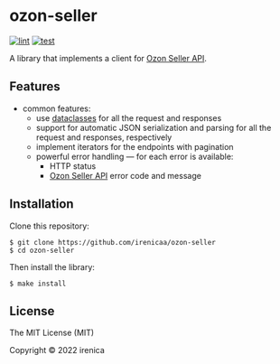 # ozon-seller

[![lint](https://github.com/irenicaa/ozon-seller/actions/workflows/lint.yaml/badge.svg)](https://github.com/irenicaa/ozon-seller/actions/workflows/lint.yaml)
[![test](https://github.com/irenicaa/ozon-seller/actions/workflows/test.yaml/badge.svg)](https://github.com/irenicaa/ozon-seller/actions/workflows/test.yaml)

A library that implements a client for [Ozon Seller API](https://docs.ozon.ru/api/seller/en/).

## Features

- common features:
  - use [dataclasses](https://docs.python.org/3/library/dataclasses.html) for all the request and responses
  - support for automatic JSON serialization and parsing for all the request and responses, respectively
  - implement iterators for the endpoints with pagination
  - powerful error handling — for each error is available:
    - HTTP status
    - [Ozon Seller API](https://docs.ozon.ru/api/seller/en/) error code and message

## Installation

Clone this repository:

```
$ git clone https://github.com/irenicaa/ozon-seller
$ cd ozon-seller
```

Then install the library:

```
$ make install
```

## License

The MIT License (MIT)

Copyright &copy; 2022 irenica
